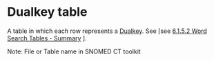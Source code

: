 # Dualkey table

A table in which each row represents a [Dualkey](https://confluence.ihtsdotools.org/display/DOCGLOSS/Dualkey). See \[see [6.1.5.2 Word Search Tables - Summary](../../../../pages/createpage.action) ].

Note: File or Table name in SNOMED CT toolkit

